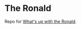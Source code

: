 # The Ronald

Repo for [What's up with the Ronald](https://kcinbk.github.io/kcinbk/the_real_ronald). 
